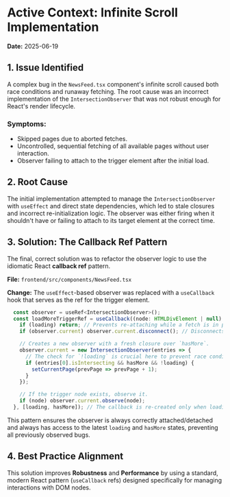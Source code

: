 # Active Context: Infinite Scroll Implementation

**Date:** 2025-06-19

## 1. Issue Identified

A complex bug in the `NewsFeed.tsx` component's infinite scroll caused both race conditions and runaway fetching. The root cause was an incorrect implementation of the `IntersectionObserver` that was not robust enough for React's render lifecycle.

### Symptoms:
- Skipped pages due to aborted fetches.
- Uncontrolled, sequential fetching of all available pages without user interaction.
- Observer failing to attach to the trigger element after the initial load.

## 2. Root Cause

The initial implementation attempted to manage the `IntersectionObserver` with `useEffect` and direct state dependencies, which led to stale closures and incorrect re-initialization logic. The observer was either firing when it shouldn't have or failing to attach to its target element at the correct time.

## 3. Solution: The Callback Ref Pattern

The final, correct solution was to refactor the observer logic to use the idiomatic React **callback ref** pattern.

**File:** `frontend/src/components/NewsFeed.tsx`

**Change:** The `useEffect`-based observer was replaced with a `useCallback` hook that serves as the ref for the trigger element.

```javascript
  const observer = useRef<IntersectionObserver>();
  const loadMoreTriggerRef = useCallback((node: HTMLDivElement | null) => {
    if (loading) return; // Prevents re-attaching while a fetch is in progress.
    if (observer.current) observer.current.disconnect(); // Disconnects the old observer.

    // Creates a new observer with a fresh closure over `hasMore`.
    observer.current = new IntersectionObserver(entries => {
      // The check for `!loading` is crucial here to prevent race conditions.
      if (entries[0].isIntersecting && hasMore && !loading) {
        setCurrentPage(prevPage => prevPage + 1);
      }
    });

    // If the trigger node exists, observe it.
    if (node) observer.current.observe(node);
  }, [loading, hasMore]); // The callback is re-created only when loading or hasMore changes.
```

This pattern ensures the observer is always correctly attached/detached and always has access to the latest `loading` and `hasMore` states, preventing all previously observed bugs.

## 4. Best Practice Alignment

This solution improves **Robustness** and **Performance** by using a standard, modern React pattern (`useCallback` refs) designed specifically for managing interactions with DOM nodes.
